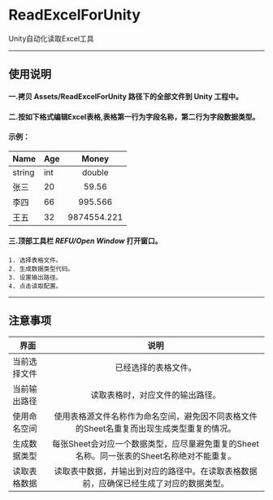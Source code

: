 # ReadExcelForUnity
Unity自动化读取Excel工具

----
## 使用说明
  #### 一.拷贝 Assets/ReadExcelForUnity 路径下的全部文件到 Unity 工程中。
  
  #### 二.按如下格式编辑Excel表格,表格第一行为字段名称，第二行为字段数据类型。
  #### 示例：
  Name|Age|Money
  ---|:--|:--:
  string|int|double
  张三|20|59.56
  李四|66|995.566
  王五|32|9874554.221
  
  #### 三.顶部工具栏 *REFU/Open Window* 打开窗口。
    1. 选择表格文件。
    2. 生成数据类型代码。
    3. 设置输出路径。
    4. 点击读取配置。
-----
## 注意事项
  界面|说明
  ---|:--:
  当前选择文件|已经选择的表格文件。
  当前输出路径|读取表格时，对应文件的输出路径。
  使用命名空间|使用表格源文件名称作为命名空间，避免因不同表格文件的Sheet名重复而出现生成类型重复的情况。
  生成数据类型|每张Sheet会对应一个数据类型，应尽量避免重复的Sheet名称。同一张表的Sheet名称绝对不能重复。
  读取表格数据|读取表中数据，并输出到对应的路径中。在读取表格数据前，应确保已经生成了对应的数据类型。
